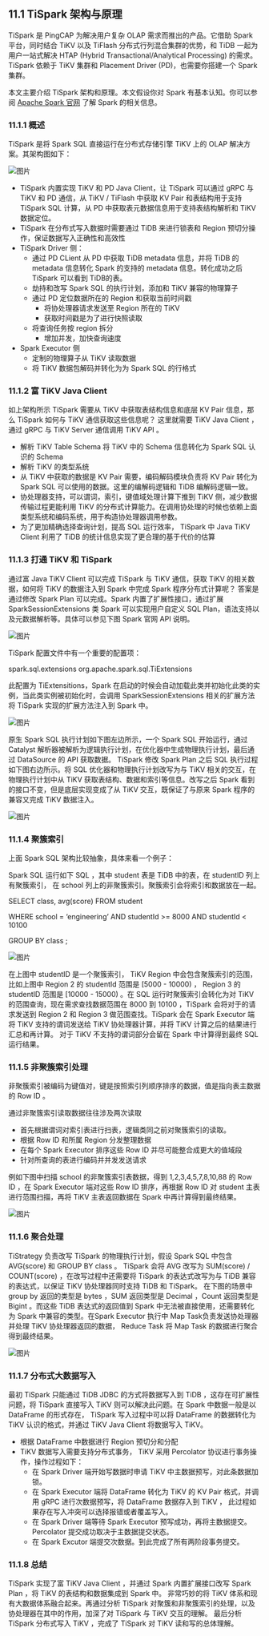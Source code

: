 ## 11.1 TiSpark 架构与原理
TiSpark 是 PingCAP 为解决用户复杂 OLAP 需求而推出的产品。它借助 Spark 平台，同时结合 TiKV 以及 TiFlash 分布式行列混合集群的优势，和 TiDB 一起为用户一站式解决 HTAP (Hybrid Transactional/Analytical Processing) 的需求。TiSpark 依赖于 TiKV 集群和 Placement Driver (PD)，也需要你搭建一个 Spark 集群。

本文主要介绍 TiSpark 架构和原理。本文假设你对 Spark 有基本认知。你可以参阅 [Apache Spark 官网](https://spark.apache.org/docs/latest/index.html) 了解 Spark 的相关信息。

### 11.1.1 概述
TiSpark 是将 Spark SQL 直接运行在分布式存储引擎 TiKV 上的 OLAP 解决方案。其架构图如下：

![图片](/res/session1/chapter11/tispark-arch-image.png)

* TiSpark 内置实现 TiKV 和 PD Java Client，让 TiSpark 可以通过 gRPC 与 TiKV 和 PD 通信，从 TiKV / TiFlash 中获取 KV Pair 和表结构用于支持 TiSpark SQL 计算，从 PD 中获取表元数据信息用于支持表结构解析和 TiKV 数据定位。
* TiSpark 在分布式写入数据时需要通过 TiDB 来进行锁表和 Region 预切分操作，保证数据写入正确性和高效性
* TiSpark Driver 侧：
  * 通过 PD CLient 从 PD 中获取 TiDB metadata 信息，并将 TiDB 的 metadata 信息转化 Spark 的支持的 metadata 信息。转化成功之后 TiSpark 可以看到 TiDB的表。
  * 劫持和改写 Spark SQL 的执行计划，添加和 TiKV 兼容的物理算子
  * 通过 PD 定位数据所在的 Region 和获取当前时间戳
    * 将协处理器请求发送至 Region 所在的 TiKV
    * 获取时间戳是为了进行快照读取
  * 将查询任务按 region 拆分
    * 增加并发，加快查询速度
* Spark Executor 侧
  * 定制的物理算子从 TiKV 读取数据
  * 将 TiKV 数据包解码并转化为为 Spark SQL 的行格式

### 11.1.2 富 TiKV Java Client
如上架构所示 TiSpark 需要从 TiKV 中获取表结构信息和底层 KV Pair 信息，那么 TiSpark 如何与 TiKV 通信获取这些信息呢？ 这里就需要 TiKV Java Client ，通过 gRPC 与 TiKV Server 通信调用 TiKV API 。

  * 解析 TiKV Table Schema 将 TiKV 中的 Schema 信息转化为 Spark SQL 认识的 Schema
  * 解析 TiKV 的类型系统
  * 从 TiKV 中获取的数据是 KV Pair 需要，编码解码模块负责将 KV Pair 转化为 Spark SQL 可以使用的数据。这里的编解码逻辑和 TiDB 编解码逻辑一致。
  * 协处理器支持，可以谓词，索引，键值域处理计算下推到 TiKV 侧，减少数据传输过程更能利用 TiKV 的分布式计算能力。在调用协处理的时候也依赖上面类型系统和编码系统，用于构造协处理器调用参数。
  * 为了更加精确选择查询计划，提高 SQL 运行效率， TiSpark 中 Java TiKV Client 利用了 TiDB 的统计信息实现了更合理的基于代价的估算

### 11.1.3 打通 TiKV 和 TiSpark
通过富 Java TiKV Client 可以完成 TiSpark 与 TiKV 通信，获取 TiKV 的相关数据，如何将 TiKV 的数据注入到 Spark 中完成 Spark 程序分布式计算呢？ 答案是通过修改 Spark Plan 可以完成。Spark 内置了扩展性接口，通过扩展 SparkSessionExtensions 类 Spark 可以实现用户自定义 SQL Plan，语法支持以及元数据解析等。具体可以参见下图 Spark 官网 API 说明。 

![图片](/res/session1/chapter11/spark-extension.png)

TiSpark 配置文件中有一个重要的配置项：

spark.sql.extensions org.apache.spark.sql.TiExtensions

此配置为 TiExtensitions，Spark 在启动的时候会自动加载此类并初始化此类的实例，当此类实例被初始化时，会调用 SparkSessionExtensions 相关的扩展方法将 TiSpark 实现的扩展方法注入到 Spark 中。

![图片](/res/session1/chapter11/tiextension.png)

原生 Spark SQL 执行计划如下图左边所示，一个 Spark SQL 开始运行，通过 Catalyst 解析器被解析为逻辑执行计划，在优化器中生成物理执行计划，最后通过 DataSource 的 API 获取数据。 TiSpark 修改 Spark Plan 之后 SQL 执行过程如下图右边所示。将 SQL 优化器和物理执行计划改写为与 TiKV 相关的交互，在物理执行计划中从 TiKV 获取表结构、数据和索引等信息。改写之后 Spark 看到的接口不变，但是底层实现变成了从 TiKV 交互，既保证了与原来 Spark 程序的兼容又完成 TiKV 数据注入。

![图片](/res/session1/chapter11/process.png)

### 11.1.4 聚簇索引
上面 Spark SQL 架构比较抽象，具体来看一个例子：

Spark SQL 运行如下 SQL ，其中 student 表是 TiDB 中的表，在 studentID 列上有聚簇索引， 在 school 列上的非聚簇索引。聚簇索引会将索引和数据放在一起。

SELECT class, avg(score) FROM student

WHERE school = ‘engineering’ AND studentId >= 8000 AND studentId < 10100

GROUP BY class ;

![图片](/res/session1/chapter11/filter.png)

在上图中 studentID 是一个聚簇索引， TiKV Region 中会包含聚簇索引的范围，比如上图中 Region 2 的 studentId 范围是 [5000 - 10000) ， Region 3 的 studentID 范围是 [10000 - 15000) 。在 SQL 运行时聚簇索引会转化为对 TiKV 的范围查询，现在需求查找数据范围在 8000 到 10100 ，TiSpark 会将对于的请求发送到 Region 2 和 Region 3 做范围查找。TiSpark 会在 Spark Executor 端将 TiKV 支持的谓词发送给 TiKV 协处理器计算，并将 TiKV 计算之后的结果进行汇总和再计算。 对于 TiKV 不支持的谓词部分会留在 Spark 中计算得到最终 SQL 运行结果。 

### 11.1.5 非聚簇索引处理
非聚簇索引被编码为键值对，键是按照索引列顺序排序的数据，值是指向表主数据的 Row ID 。

通过非聚簇索引读取数据往往涉及两次读取

* 首先根据谓词对索引表进行扫表，逻辑类同之前对聚簇索引的读取。
* 根据 Row ID 和所属 Region 分发整理数据
* 在每个 Spark Executor 排序这些 Row ID 并尽可能整合成更大的值域段
* 针对所查询的表进行编码并并发发送请求

例如下图中扫描 school 的非聚簇索引表数据，得到 1,2,3,4,5,7,8,10,88 的 Row ID ，在 Spark Executor 端对这些 Row ID 排序，再根据 Row ID 对 student 主表进行范围扫描，再将 TiKV 主表返回数据在 Spark 中再计算得到最终结果。

![图片](/res/session1/chapter11/index.png)

### 11.1.6 聚合处理
TiStrategy 负责改写 TiSpark 的物理执行计划，假设 Spark SQL 中包含 AVG(score) 和 GROUP BY class 。 TiSpark 会将 AVG 改写为 SUM(score) / COUNT(score) ，在改写过程中还需要将 TiSpark 的表达式改写为与 TiDB 兼容的表达式，以保证 TiKV 协处理器同时支持 TiDB 和 TiSpark。 在下图的场景中 group by 返回的类型是 bytes ，SUM 返回类型是 Decimal ，Count 返回类型是 Bigint 。而这些 TiDB 表达式的返回值到 Spark 中无法被直接使用，还需要转化为 Spark 中兼容的类型。在Spark Executor 执行中 Map Task负责发送协处理器并处理 TiKV 协处理器返回的数据， Reduce Task 将 Map Task 的数据进行聚合得到最终结果。

![图片](/res/session1/chapter11/agg.png)

### 11.1.7 分布式大数据写入
最初 TiSpark 只能通过 TiDB JDBC 的方式将数据写入到 TiDB ，这存在可扩展性问题，将 TiSpark 直接写入 TiKV 则可以解决此问题。在 Spark 中数据一般是以 DataFrame 的形式存在， TiSpark 写入过程中可以将 DataFrame 的数据转化为 TiKV 认识的格式，并通过 TiKV Java Client 将数据写入 TiKV。

* 根据 DataFrame 中数据进行 Region 预切分和分配
* TiKV 数据写入需要支持分布式事务， TiKV 采用 Percolator 协议进行事务操作，操作过程如下：
  * 在 Spark Driver 端开始写数据时申请 TiKV 中主数据预写，对此条数据加锁。
  * 在 Spark Executor 端将 DataFrame 转化为 TiKV 的 KV Pair 格式，并调用 gRPC 进行次数据预写，将 DataFrame 数据存入到 TiKV ， 此过程如果存在写入冲突可以选择报错或者覆盖写入。
  * 在 Spark Driver 端等待 Spark Executor 预写成功，再将主数据提交。 Percolator 提交成功取决于主数据提交状态。 
  * 在 Spark Excutor 端提交次数据。到此完成了所有两阶段事务提交。

### 11.1.8 总结
TiSpark 实现了富 TiKV Java Client ，并通过 Spark 内置扩展接口改写 Spark Plan ，将 TiKV 的表结构和数据集成到 Spark 中。  非常巧妙的将 TiKV 体系和现有大数据体系融合起来。再通过分析 TiSpark 对聚簇和非聚簇索引的处理，以及协处理器在其中的作用，加深了对 TiSpark 与 TiKV 交互的理解。 最后分析 TiSpark 分布式写入 TiKV ，完成了 TiSpark 对 TiKV 读和写的总体理解。



